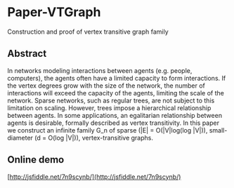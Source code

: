 # Paper-VTGraph
Construction and proof of vertex transitive graph family

## Abstract

In networks modeling interactions between agents (e.g. people, computers),
the agents often have a limited capacity to form interactions.
If the vertex degrees grow with the size of the network,
the number of interactions will exceed the capacity of the agents,
limiting the scale of the network.
Sparse networks, such as regular trees, are not subject to this limitation on scaling.
However, trees impose a hierarchical relationship between agents.
In some applications, an egalitarian relationship between agents is desirable,
formally described as vertex transitivity.
In this paper we construct an infinite family G_n
of sparse (|E| = O(|V|log(log |V|)),
small-diameter (d = O(log |V|)), vertex-transitive graphs.

## Online demo
[http://jsfiddle.net/7n9scynb/](http://jsfiddle.net/7n9scynb/)
